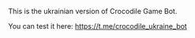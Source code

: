 This is the ukrainian version of Crocodile Game Bot. 

You can test it here: https://t.me/crocodile_ukraine_bot